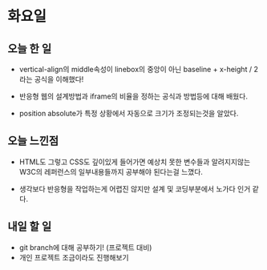 # 화요일

## 오늘 한 일
- vertical-align의 middle속성이 linebox의 중앙이 아닌 baseline + x-height / 2 라는 공식을 이해했다!

- 반응형 웹의 설계방법과 iframe의 비율을 정하는 공식과 방법등에 대해 배웠다.

- position absolute가 특정 상황에서 자동으로 크기가 조정되는것을 알았다.

## 오늘 느낀점

- HTML도 그렇고 CSS도 깊이있게 들어가면 예상치 못한 변수들과 알려지지않는 W3C의 레퍼런스의 일부내용들까지 공부해야 된다는걸 느꼈다.

- 생각보다 반응형을 작업하는게 어렵진 않지만 설계 및 코딩부분에서 노가다 인거 같다.

## 내일 할 일

- git branch에 대해 공부하기! (프로젝트 대비)
- 개인 프로젝트 조금이라도 진행해보기
